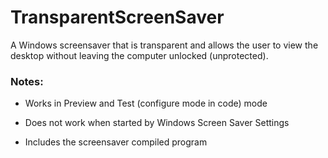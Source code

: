 # TransparentScreenSaver
A Windows screensaver that is transparent and allows the user to view the desktop without leaving the computer unlocked (unprotected).

### Notes:
- Works in Preview and Test (configure mode in code) mode
- Does not work when started by Windows Screen Saver Settings

- Includes the screensaver compiled program
